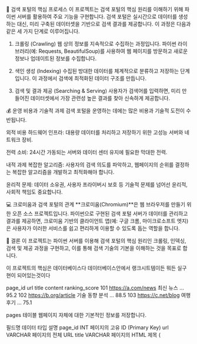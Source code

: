 🔎 검색 포털의 핵심 프로세스
이 프로젝트는 검색 포털의 핵심 원리를 이해하기 위해 파이썬 서버를 활용하여 주요 기능을 구현합니다. 검색 포털은 실시간으로 데이터를 생성하는 대신, 미리 구축된 데이터셋을 기반으로 검색 결과를 제공합니다. 이 과정은 다음과 같은 세 가지 단계로 이루어집니다.

1. 크롤링 (Crawling)
웹 상의 정보를 지속적으로 수집하는 과정입니다. 파이썬 라이브러리(예: Requests, BeautifulSoup)를 사용하여 웹 페이지를 방문하고 새로운 정보나 업데이트된 정보를 수집합니다.

2. 색인 생성 (Indexing)
수집된 방대한 데이터를 체계적으로 분류하고 저장하는 단계입니다. 이 과정에서 검색에 최적화된 데이터 구조를 만듭니다.

3. 검색 및 결과 제공 (Searching & Serving)
사용자가 검색어를 입력하면, 미리 만들어진 데이터셋에서 가장 관련성 높은 결과를 찾아 신속하게 제공합니다.

💰 운영 비용과 기술적 과제
검색 포털을 운영하는 데에는 많은 비용과 기술적 도전이 수반됩니다.

외적 비용
하드웨어 인프라: 대용량 데이터를 처리하고 저장하기 위한 고성능 서버와 네트워크 장비.

전력 소비: 24시간 가동되는 서버와 데이터 센터 유지에 필요한 막대한 전력.

내적 과제
복잡한 알고리즘: 사용자의 검색 의도를 파악하고, 웹페이지의 순위를 결정하는 복잡한 알고리즘을 개발하고 최적화해야 합니다.

윤리적 문제: 데이터 소유권, 사용자 프라이버시 보호 등 기술적 문제를 넘어선 윤리적, 사회적 책임도 중요합니다.

💻 크로미움과 검색 포털의 관계
**크로미움(Chromium)**은 웹 브라우저를 만들기 위한 오픈 소스 프로젝트입니다. 파이썬으로 구현된 검색 포털 서버가 데이터를 관리하고 결과를 제공하면, 크로미움 기반의 클라이언트 앱(예: 구글 크롬, 마이크로소프트 엣지)은 사용자가 이러한 서비스를 쉽고 편리하게 이용할 수 있도록 돕는 역할을 합니다.

🏁 결론
이 프로젝트는 파이썬 서버를 이용해 검색 포털의 핵심 원리인 크롤링, 인덱싱, 검색 및 제공 과정을 구현하고, 이를 통해 검색 기술의 기본을 이해하는 것을 목표로 합니다.

이 프로젝트의 핵심은 데이터베이스다 데이터베이스안에서 랭크시트템이든 뭐든 실구현이 되어있는것이다 

page_id	url	title	content	ranking_score
101	https://a.com/news	최신 뉴스	...	95.2
102	https://b.org/article	기술 동향 분석	...	88.5
103	https://c.net/blog	여행 후기	...	75.1

pages 테이블
웹페이지 자체에 대한 기본적인 정보를 저장합니다.

필드명	데이터 타입	설명
page_id	INT	페이지의 고유 ID (Primary Key)
url	VARCHAR	페이지의 전체 URL
title	VARCHAR	페이지의 HTML 제목 (<title> 태그)
description	TEXT	페이지의 요약 정보 (<meta name="description">)
content_text	LONGTEXT	페이지 본문의 텍스트 내용
last_crawled_at	DATETIME	마지막으로 크롤링된 시간
ranking_score	FLOAT	페이지의 중요도 및 순위 점수

Sheets로 내보내기
2. keywords 테이블
각 키워드와 고유 ID를 매핑하는 테이블입니다.

필드명	데이터 타입	설명
keyword_id	INT	키워드의 고유 ID (Primary Key)
keyword	VARCHAR	검색 키워드 (예: "C++ 프로그래밍")

Sheets로 내보내기
3. inverted_index 테이블
가장 중요한 역색인(Inverted Index) 테이블입니다. 어떤 키워드가 어느 페이지에 있는지 효율적으로 찾을 수 있도록 돕습니다.

필드명	데이터 타입	설명
keyword_id	INT	keywords 테이블의 키워드 ID (Foreign Key)
page_id	INT	pages 테이블의 페이지 ID (Foreign Key)
position	INT	키워드가 페이지에서 나타난 위치
frequency	INT	페이지에 키워드가 나타난 횟수

Sheets로 내보내기
4. links 테이블
웹페이지 간의 연결 관계(하이퍼링크)를 저장합니다. 페이지의 권위를 계산하는 데 사용됩니다.

필드명	데이터 타입	설명
source_page_id	INT	링크가 시작된 페이지의 ID
target_page_id	INT	링크가 연결된 페이지의 ID
anchor_text	VARCHAR	링크에 사용된 텍스트 (예: "더 알아보기")

Sheets로 내보내기
5. users 테이블 (선택 사항)
사용자 개인화 서비스를 제공할 경우, 사용자의 검색 기록이나 선호도를 저장합니다.

필드명	데이터 타입	설명
user_id	INT	사용자의 고유 ID (Primary Key)
search_query	VARCHAR	사용자가 입력한 검색어
timestamp	DATETIME	검색이 이루어진 시간

Sheets로 내보내기
이 테이블들은 검색 포털의 핵심을 이루는 기본적인 구조이며, 실제로는 더 복잡하고 최적화된 형태로 구성됩니다.

